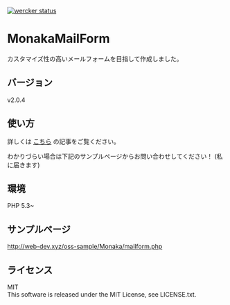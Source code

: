 [![wercker status](https://app.wercker.com/status/4e8ac7c938f95eb4663b7e39d7454503/m/master "wercker status")](https://app.wercker.com/project/bykey/4e8ac7c938f95eb4663b7e39d7454503)

# MonakaMailForm

カスタマイズ性の高いメールフォームを目指して作成しました。  

## バージョン

v2.0.4

## 使い方

詳しくは [こちら](http://web-dev.xyz/php-originalmailfrom/) の記事をご覧ください。

わかりづらい場合は下記のサンプルページからお問い合わせしてください！
(私に届きます)


## 環境
PHP 5.3~

## サンプルページ
http://web-dev.xyz/oss-sample/Monaka/mailform.php

## ライセンス
MIT  
This software is released under the MIT License, see LICENSE.txt.
